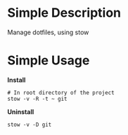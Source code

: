 # Simple Description

Manage dotfiles, using stow

# Simple Usage

**Install**

```bash=
# In root directory of the project
stow -v -R -t ~ git
```

**Uninstall**

```bash=
stow -v -D git
```